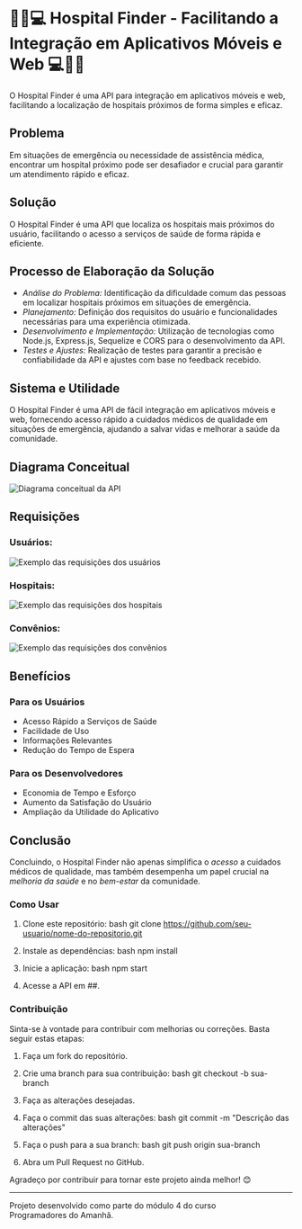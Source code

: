# 🏥📱💻 Hospital Finder - Facilitando a Integração em Aplicativos Móveis e Web 💻📱🏥

O Hospital Finder é uma API para integração em aplicativos móveis e web, facilitando a localização de hospitais próximos de forma simples e eficaz.

## Problema
Em situações de emergência ou necessidade de assistência médica, encontrar um hospital próximo pode ser desafiador e crucial para garantir um atendimento rápido e eficaz.

## Solução
O Hospital Finder é uma API que localiza os hospitais mais próximos do usuário, facilitando o acesso a serviços de saúde de forma rápida e eficiente.

## Processo de Elaboração da Solução
- *Análise do Problema:* Identificação da dificuldade comum das pessoas em localizar hospitais próximos em situações de emergência.
- *Planejamento:* Definição dos requisitos do usuário e funcionalidades necessárias para uma experiência otimizada.
- *Desenvolvimento e Implementação:* Utilização de tecnologias como Node.js, Express.js, Sequelize e CORS para o desenvolvimento da API.
- *Testes e Ajustes:* Realização de testes para garantir a precisão e confiabilidade da API e ajustes com base no feedback recebido.

## Sistema e Utilidade
O Hospital Finder é uma API de fácil integração em aplicativos móveis e web, fornecendo acesso rápido a cuidados médicos de qualidade em situações de emergência, ajudando a salvar vidas e melhorar a saúde da comunidade.

## Diagrama Conceitual
![Diagrama conceitual da API](https://i.imgur.com/rdUKX00.png)

## Requisições
### Usuários:
![Exemplo das requisições dos usuários]()

### Hospitais:
![Exemplo das requisições dos hospitais]()

### Convênios:
![Exemplo das requisições dos convênios]()

## Benefícios
### Para os Usuários
- Acesso Rápido a Serviços de Saúde
- Facilidade de Uso
- Informações Relevantes
- Redução do Tempo de Espera

### Para os Desenvolvedores
- Economia de Tempo e Esforço
- Aumento da Satisfação do Usuário
- Ampliação da Utilidade do Aplicativo

## Conclusão
Concluindo, o Hospital Finder não apenas simplifica o *acesso* a cuidados médicos de qualidade, mas também desempenha um papel crucial na *melhoria da saúde* e no *bem-estar* da comunidade.

### Como Usar

1. Clone este repositório:
   bash
   git clone https://github.com/seu-usuario/nome-do-repositorio.git
   

2. Instale as dependências:
   bash
   npm install
   

3. Inicie a aplicação:
   bash
   npm start
   

4. Acesse a API em ##.

### Contribuição

Sinta-se à vontade para contribuir com melhorias ou correções. Basta seguir estas etapas:

1. Faça um fork do repositório.
2. Crie uma branch para sua contribuição:
   bash
   git checkout -b sua-branch
   
3. Faça as alterações desejadas.
4. Faça o commit das suas alterações:
   bash
   git commit -m "Descrição das alterações"
   
5. Faça o push para a sua branch:
   bash
   git push origin sua-branch
   
6. Abra um Pull Request no GitHub.

Agradeço por contribuir para tornar este projeto ainda melhor! 😊

---
Projeto desenvolvido como parte do módulo 4 do curso Programadores do Amanhã.
